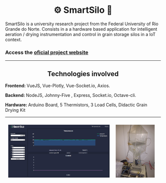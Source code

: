 <h1 align="center"> ⚙ SmartSilo 🌱 </h1>

<p>
    SmartSilo is a university research project from the Federal University of Rio Grande do Norte. Consists in a a hardware based application for intelligent aeration / drying instrumentation and control in grain storage silos in a IoT context.
</p>

<h3>
    Access the <a href="https://smartsilo.netlify.com/">oficial project website</a>
</h3>

<hr>

<h2 align="center">
    <strong>
        Technologies involved 
    </strong>
</h2>
<div>
<p>
    <strong>Frontend: </strong>
    VueJS, Vue-Plotly, Vue-Socket.io, Axios.
</p>

<p>
    <strong>Backend: </strong>
    NodeJS, Johnny-Five , Express, Socket.io, Octave-cli.
</p>

<p>
    <strong>Hardware: </strong>
    Arduino Board, 5 Thermistors, 3 Load Cells, Didactic Grain Drying Kit  
</p>

<div/>

<hr>

<div 
    style="display: flex; flex-wrap: wrap; margin: auto"
>
    <img src="./readme/screenshot.png" width="65%" style="margin:10px">
    <img src="./readme/dryer.PNG" width="25%" style="margin:10px">

</div>






